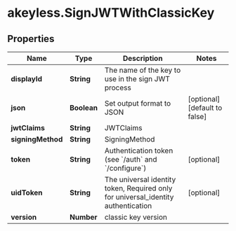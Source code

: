 # akeyless.SignJWTWithClassicKey

## Properties

Name | Type | Description | Notes
------------ | ------------- | ------------- | -------------
**displayId** | **String** | The name of the key to use in the sign JWT process | 
**json** | **Boolean** | Set output format to JSON | [optional] [default to false]
**jwtClaims** | **String** | JWTClaims | 
**signingMethod** | **String** | SigningMethod | 
**token** | **String** | Authentication token (see &#x60;/auth&#x60; and &#x60;/configure&#x60;) | [optional] 
**uidToken** | **String** | The universal identity token, Required only for universal_identity authentication | [optional] 
**version** | **Number** | classic key version | 


